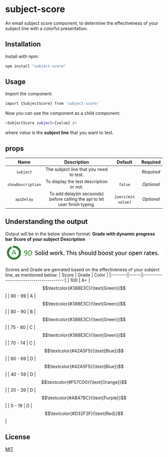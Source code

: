 # subject-score
An email subject score component, to determine the effectiveness of your subject line with a colorful presentation.

## Installation
Install with npm:
``` bash
npm install "subject-score"
```

## Usage
Import the component:
```bash
import {SubjectScore} from 'subject-score'
```
Now you can use the component as a child component:
```bash
<SubjectScore subject={value} />
```
where *value* is the **subject line** that you want to test.

## props
| Name              | Description                                                                | Default           |  Required  |
|:-----------------:|:--------------------------------------------------------------------------:|:-----------------:|:----------:|
| `subject`         | The subject line that you need to test.                                    | <empty>           | *Required* |
| `showDescription` | To display the test description or not.                                    | `false`           | *Optional* |
| `apiDelay`        | To add delay(in secsonds) before calling the api to let user finish typing.| `2secs(min value)`| *Optional* |

## Understanding the output
Output will be in the below shown format:
**Grade with dynamic progress bar** **Score of your subject** **Description**
![alt text](example.png)

Scores and Grade are genrated based on the effectiveness of your subject line, as mentioned below:
| Score   | Grade | Color                                  |
|:-------:|:-----:|:--------------------------------------:|
| 100     | A+    | $$\textcolor{#388E3C}{\text{Green}}$$  |
| 90 - 99 | A     | $$\textcolor{#388E3C}{\text{Green}}$$  |
| 80 - 90 | B     |$$\textcolor{#388E3C}{\text{Green}}$$   |
| 75 - 80 | C     | $$\textcolor{#388E3C}{\text{Green}}$$  |
| 70 - 74 | C     | $$\textcolor{#42A5F5}{\text{Blue}}$$   |
| 60 - 69 | D     | $$\textcolor{#42A5F5}{\text{Blue}}$$   |
| 40 - 59 | D     | $$\textcolor{#F57C00}{\text{Orange}}$$ |
| 20 - 39 | D     | $$\textcolor{#AB47BC}{\text{Purple}}$$ |
| 0 - 19  | D     | $$\textcolor{#D32F2F}{\text{Red}}$$    |
## License  
[MIT](LICENSE.md)